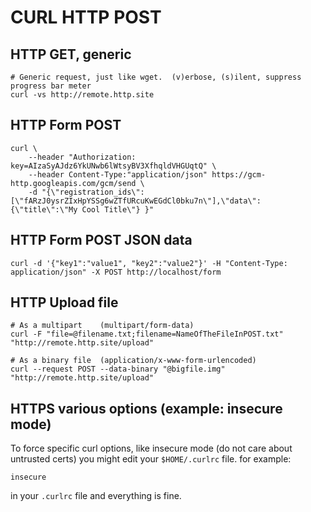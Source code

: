 # CURL HTTP POST

## HTTP GET, generic
```
# Generic request, just like wget.  (v)erbose, (s)ilent, suppress progress bar meter
curl -vs http://remote.http.site
```

## HTTP Form POST
```
curl \
    --header "Authorization: key=AIzaSyAJdz6YkUNwb6lWtsyBV3XfhqldVHGUqtQ" \
    --header Content-Type:"application/json" https://gcm-http.googleapis.com/gcm/send \
    -d "{\"registration_ids\":[\"fARzJ0ysrZIxHpYSSg6wZTfURcuKwEGdCl0bku7n\"],\"data\":{\"title\":\"My Cool Title\"} }"
```

## HTTP Form POST JSON data
```
curl -d '{"key1":"value1", "key2":"value2"}' -H "Content-Type: application/json" -X POST http://localhost/form
```

## HTTP Upload file
```
# As a multipart    (multipart/form-data)
curl -F "file=@filename.txt;filename=NameOfTheFileInPOST.txt" "http://remote.http.site/upload"

# As a binary file  (application/x-www-form-urlencoded)
curl --request POST --data-binary "@bigfile.img" "http://remote.http.site/upload"
```

## HTTPS various options (example: insecure mode)
To force specific curl options, like insecure mode (do not care about untrusted certs) you might edit your `$HOME/.curlrc` file.
for example:
```
insecure
```
in your `.curlrc` file and everything is fine.
